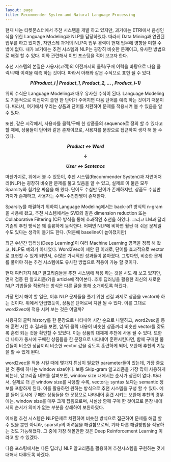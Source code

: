 ```yaml
---
layout: page
title: Recommender System and Natural Language Processing
---
```

현재 나는 티켓몬스터에서 추천 시스템을 개발 하고 있지만, 과거에는 ETRI에서 음성인식을 위한 Language Modeling과 NLP를 담당하였다. 
따라서 Data Mining과 연관된 업무를 하고 있지만, 자연스레 과거의 NLP쪽 업무 경력이 현재 업무에 영향을 미칠 수 밖에 없다.
내가 보기에는 추천 시스템과 NLP는 굉장히 비슷한 문제이고, 유사한 방법으로 해결 할 수 있다. 이와 관련해서 이번 포스팅을 적어 보고자 한다.

추천 시스템의 본질은 사용자(고객)의 이전까지의 클릭/구매 이력을 바탕으로 다음 클릭/구매 이력을 예측 하는 것이다. 따라서 아래와 같은 수식으로 표현 될 수 있다.

<b><i><center>P(Product_i | Product_1, Product_2, ... , Product_i-1)</center></i></b>

위의 수식은 Language Modeling과 매우 유사한 수식이 된다. Language Modeling도 기본적으로 이전까지 출현 한 단어가 주어지면 다음 단어를 예측 하는 것이기 때문이다.
따라서, 여기에서 우리는 상품과 단어를 치환하여 문제를 적용시켜 볼 수 있음을 알 수 있다.

또한, 같은 시각에서, 사용자를 클릭/구매 한 상품들의 sequence로 정의 할 수 있다고 할 때에, 상품들이 단어와 같은 존재이므로, 사용자를 문장으로 접근하여 생각 해 볼 수 있다.

<b><i><center>Product ↔ Word</center></i></b>

<b><i><center>↓</center></i></b>

<b><i><center>User ↔ Sentence</center></i></b>

마찬가지로, 위에서 볼 수 있듯이, 추천 시스템(Recommender System)과 자연어처리(NLP)는 굉장히 비슷한 문제를 풀고 있음을 알 수 있고, 실제로 이 둘은 모두 Sparsity와 힘겨운 싸움을 해 왔다.
단어도 수십만 단어가 존재하지만, 상품도 수십만 가지가 존재하고, 사용자는 수백~수천만명이 존재한다.

Sparsity를 해결하기 위하여 Language Modeling에서는 back-off 방식의 n-gram을 사용해 왔고, 
추천 시스템에서는 SVD와 같은 dimension reduction 또는 Collaborative Filtering (CF) 방식을 통해 효과적인 추천을 하였다. 
그리고 LM과 달리 기존의 추천 방식은 꽤 훌륭하게 동작한다. 어쩌면 NLP에 비하면 훨씬 더 쉬운 문제일 수도 있다는 생각이 들기도 한다. (덕분에 baseline이 높아졌지만)

최근 수년간 딥러닝(Deep Learning)이 여러 Machine Learning 영역을 정복 해 왔고, NLP도 예외가 아니었다.
Word2Vec이 제안 된 이래로, 단어를 효과적으로 vector로 표현할 수 있게 되면서, 수많은 가시적인 성과들이 쏟아졌다.
그렇다면, 비슷한 문제를 풀어야 하는 추천 시스템에도 유사한 방법으로 적용이 가능 할 것이다.

현재 여러가지 NLP 알고리즘들을 추천 시스템에 적용 하는 것을 시도 해 보고 있지만, 먼저 검증 된 알고리즘(?)을 article에 적어본다.
추후 딥러닝을 활용한 최신의 새로운 NLP 기법들을 적용하는 방식은 다른 글을 통해 소개하도록 하겠다.

가장 먼저 해야 할 일은, 이후 NLP 문제들을 풀기 위한 선결 과제로 상품을 vector화 하는 것이다.
위에서 언급했듯이, 상품은 단어로써 치환 될 수 있다. 
이를 그대로 word2vec에 적용 시켜 보는 것은 어떨까?

사용자의 클릭 history를 한 문장으로 나타내어 시간 순으로 나열하고, word2vec을 통해 훈련 시킨 후 결과를 보면, 앞/뒤 클릭 내용이 비슷한 상품끼리 비슷한 vector를 갖도록 훈련 되는 것을 확인할 수 있었다.
이는 상품의 대체제 추천에 사용 될 수 있다.
또한 더 나아가 동시에 구매한 상품들을 한 문장으로 나타내어 훈련시킨다면, 함께 구매한 물건들이 비슷한 상품끼리 비슷한 vector 값을 갖도록 훈련하게 되어, 보완재 추천의 기능을 할 수 있게 된다.

word2vec을 적용 시킬 때에 몇가지 튜닝이 필요한 parameter들이 있는데, 가장 중요한 것 중에 하나는 window size이다.
보통 Skip-gram 알고리즘을 가장 많이 사용하게 되는데, 알고리즘 내부를 살펴보면, window size 내에서는 순서가 상관이 없다.
따라서, 실제로 더 큰 window size를 사용할 수록, vector는 syntax 보다는 semantic 정보를 포함하게 된다.
이를 활용하면 원하는 방식으로 추천 시스템을 구성 할 수 있다. 
예를 들어 동시에 구매한 상품들을 한 문장으로 나타내어 훈련 시키는 보완재 추천의 경우에는, window size를 매우 크게 잡음으로써, 사실상 함께 구매 한 것이므로 문장 내에서의 순서가 의미가 없는 부분을 상쇄하여 보완하였다.

이처럼 추천 시스템은 NLP문제로 치환하여 비슷한 방식으로 접근하여 문제를 해결 할 수 있을 뿐만 아니라, sparsity의 어려움을 해결함으로써, 기타 다른 해결방법을 적용하는 것도 가능해졌다.
그 중에 가장 해볼만한 것은 Deep Reinforcement Learning 이라고 할 수 있겠다.

다음 포스팅에서는 다른 딥러닝 NLP 알고리즘을 활용하여 추천시스템을 구현하는 것에 대해서 다루도록 하겠다.
